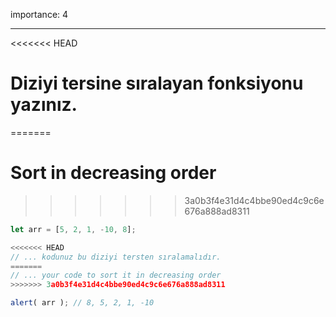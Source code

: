 importance: 4

---

<<<<<<< HEAD
# Diziyi tersine sıralayan fonksiyonu yazınız.
=======
# Sort in decreasing order
>>>>>>> 3a0b3f4e31d4c4bbe90ed4c9c6e676a888ad8311

```js
let arr = [5, 2, 1, -10, 8];

<<<<<<< HEAD
// ... kodunuz bu diziyi tersten sıralamalıdır.
=======
// ... your code to sort it in decreasing order
>>>>>>> 3a0b3f4e31d4c4bbe90ed4c9c6e676a888ad8311

alert( arr ); // 8, 5, 2, 1, -10
```

